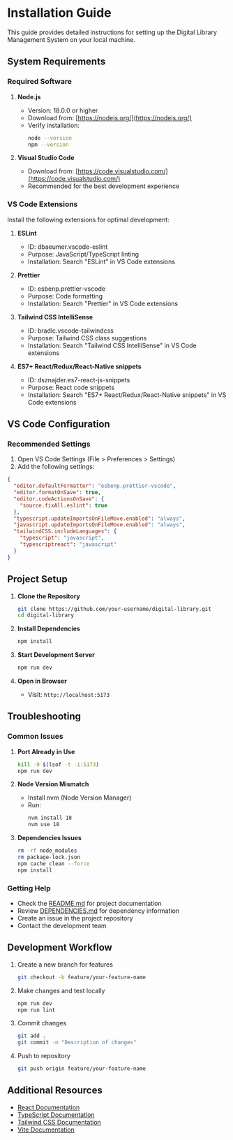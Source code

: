 # Installation Guide

This guide provides detailed instructions for setting up the Digital Library Management System on your local machine.

## System Requirements

### Required Software

1. **Node.js**
   - Version: 18.0.0 or higher
   - Download from: [https://nodejs.org/](https://nodejs.org/)
   - Verify installation:
     ```bash
     node --version
     npm --version
     ```

2. **Visual Studio Code**
   - Download from: [https://code.visualstudio.com/](https://code.visualstudio.com/)
   - Recommended for the best development experience

### VS Code Extensions

Install the following extensions for optimal development:

1. **ESLint**
   - ID: dbaeumer.vscode-eslint
   - Purpose: JavaScript/TypeScript linting
   - Installation: Search "ESLint" in VS Code extensions

2. **Prettier**
   - ID: esbenp.prettier-vscode
   - Purpose: Code formatting
   - Installation: Search "Prettier" in VS Code extensions

3. **Tailwind CSS IntelliSense**
   - ID: bradlc.vscode-tailwindcss
   - Purpose: Tailwind CSS class suggestions
   - Installation: Search "Tailwind CSS IntelliSense" in VS Code extensions

4. **ES7+ React/Redux/React-Native snippets**
   - ID: dsznajder.es7-react-js-snippets
   - Purpose: React code snippets
   - Installation: Search "ES7+ React/Redux/React-Native snippets" in VS Code extensions

## VS Code Configuration

### Recommended Settings

1. Open VS Code Settings (File > Preferences > Settings)
2. Add the following settings:

```json
{
  "editor.defaultFormatter": "esbenp.prettier-vscode",
  "editor.formatOnSave": true,
  "editor.codeActionsOnSave": {
    "source.fixAll.eslint": true
  },
  "typescript.updateImportsOnFileMove.enabled": "always",
  "javascript.updateImportsOnFileMove.enabled": "always",
  "tailwindCSS.includeLanguages": {
    "typescript": "javascript",
    "typescriptreact": "javascript"
  }
}
```

## Project Setup

1. **Clone the Repository**
   ```bash
   git clone https://github.com/your-username/digital-library.git
   cd digital-library
   ```

2. **Install Dependencies**
   ```bash
   npm install
   ```

3. **Start Development Server**
   ```bash
   npm run dev
   ```

4. **Open in Browser**
   - Visit: `http://localhost:5173`

## Troubleshooting

### Common Issues

1. **Port Already in Use**
   ```bash
   kill -9 $(lsof -t -i:5173)
   npm run dev
   ```

2. **Node Version Mismatch**
   - Install nvm (Node Version Manager)
   - Run:
     ```bash
     nvm install 18
     nvm use 18
     ```

3. **Dependencies Issues**
   ```bash
   rm -rf node_modules
   rm package-lock.json
   npm cache clean --force
   npm install
   ```

### Getting Help

- Check the [README.md](./README.md) for project documentation
- Review [DEPENDENCIES.md](./DEPENDENCIES.md) for dependency information
- Create an issue in the project repository
- Contact the development team

## Development Workflow

1. Create a new branch for features
   ```bash
   git checkout -b feature/your-feature-name
   ```

2. Make changes and test locally
   ```bash
   npm run dev
   npm run lint
   ```

3. Commit changes
   ```bash
   git add .
   git commit -m "Description of changes"
   ```

4. Push to repository
   ```bash
   git push origin feature/your-feature-name
   ```

## Additional Resources

- [React Documentation](https://react.dev/)
- [TypeScript Documentation](https://www.typescriptlang.org/docs/)
- [Tailwind CSS Documentation](https://tailwindcss.com/docs)
- [Vite Documentation](https://vitejs.dev/guide/)